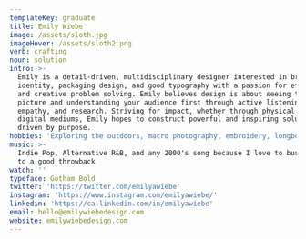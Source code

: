 ```yaml
---
templateKey: graduate
title: Emily Wiebe
image: /assets/sloth.jpg
imageHover: /assets/sloth2.png
verb: crafting
noun: solution
intro: >-
  Emily is a detail-driven, multidisciplinary designer interested in brand
  identity, packaging design, and good typography with a passion for efficiency
  and creative problem solving. Emily believes design is about seeing the full
  picture and understanding your audience first through active listening,
  empathy, and research. Striving for impact, whether through physical or
  digital mediums, Emily hopes to construct powerful and inspiring solutions
  driven by purpose. 
hobbies: 'Exploring the outdoors, macro photography, embroidery, longboarding'
music: >-
  Indie Pop, Alternative R&B, and any 2000's song because I love to bust a move
  to a good throwback
watch: ''
typeface: Gotham Bold
twitter: 'https://twitter.com/emilyawiebe'
instagram: 'https://www.instagram.com/emilyawiebe/'
linkedin: 'https://ca.linkedin.com/in/emilyawiebe'
email: hello@emilywiebedesign.com
website: emilywiebedesign.com
---
```


